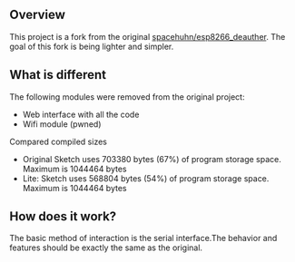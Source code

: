 ## Overview

This project is a fork from the original [spacehuhn/esp8266_deauther](https://github.com/spacehuhn/esp8266_deauther). The goal of this fork is being lighter and simpler. 

## What is different

The following modules were removed from the original project:

- Web interface with all the code
- Wifi module (pwned)

Compared compiled sizes

- Original  Sketch uses 703380 bytes (67%) of program storage space. Maximum is 1044464 bytes
- Lite:     Sketch uses 568804 bytes (54%) of program storage space. Maximum is 1044464 bytes

## How does it work?

The basic method of interaction is the serial interface.The behavior and features should be exactly the same as the original.
